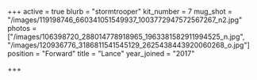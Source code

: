 +++
active = true
blurb = "stormtrooper"
kit_number = 7
mug_shot = "/images/119198746_660341051549937_1003772947572567267_n2.jpg"
photos = ["/images/106398720_288014778918965_1963381582911994525_n.jpg", "/images/120936776_3186811541545129_2625438443920060268_o.jpg"]
position = "Forward"
title = "Lance"
year_joined = "2017"

+++
